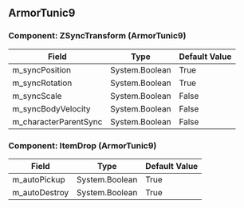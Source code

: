 ## ArmorTunic9

### Component: ZSyncTransform (ArmorTunic9)

|Field|Type|Default Value|
|-----|----|-------------|
|m_syncPosition|System.Boolean|True|
|m_syncRotation|System.Boolean|True|
|m_syncScale|System.Boolean|False|
|m_syncBodyVelocity|System.Boolean|False|
|m_characterParentSync|System.Boolean|False|

### Component: ItemDrop (ArmorTunic9)

|Field|Type|Default Value|
|-----|----|-------------|
|m_autoPickup|System.Boolean|True|
|m_autoDestroy|System.Boolean|True|

